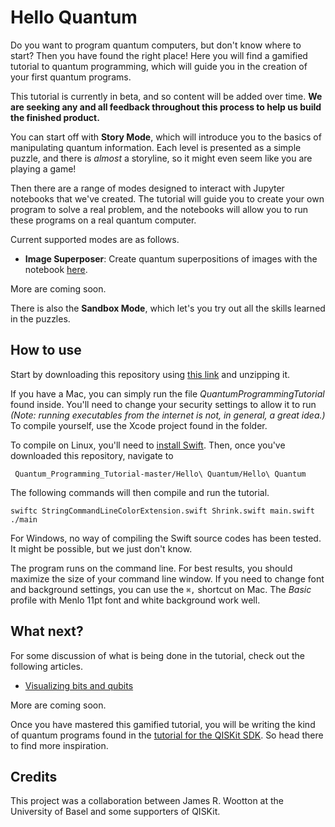 # Hello Quantum

Do you want to program quantum computers, but don't know where to start? Then you have found the right place! Here you will find a gamified tutorial to quantum programming, which will guide you in the creation of your first quantum programs.

This tutorial is currently in beta, and so content will be added over time. **We are seeking any and all feedback throughout this process to help us build the finished product.**

You can start off with **Story Mode**, which will introduce you to the basics of manipulating quantum information. Each level is presented as a simple puzzle, and there is *almost* a storyline, so it might even seem like you are playing a game!

Then there are a range of modes designed to interact with Jupyter notebooks that we've created. The tutorial will guide you to create your own program to solve a real problem, and the notebooks will allow you to run these programs on a real quantum computer.

Current supported modes are as follows.

* **Image Superposer**: Create quantum superpositions of images with the notebook [here](https://github.com/decodoku/Quantum_Programming_Tutorial/tree/master/image-superposer).

More are coming soon.

There is also the **Sandbox Mode**, which let's you try out all the skills learned in the puzzles.

## How to use

Start by downloading this repository using [this link](https://github.com/decodoku/Quantum_Programming_Tutorial/archive/master.zip) and unzipping it.

If you have a Mac, you can simply run the file *QuantumProgrammingTutorial* found inside. You'll need to change your security settings to allow it to run *(Note: running executables from the internet is not, in general, a great idea.)* To compile yourself, use the Xcode project found in the folder.

To compile on Linux, you'll need to [install Swift](https://swift.org/getting-started/#installing-swift). Then, once you've downloaded this repository, navigate to

``` Quantum_Programming_Tutorial-master/Hello\ Quantum/Hello\ Quantum```

The following commands will then compile and run the tutorial.

```
swiftc StringCommandLineColorExtension.swift Shrink.swift main.swift
./main
```
For Windows, no way of compiling the Swift source codes has been tested. It might be possible, but we just don't know.

The program runs on the command line. For best results, you should maximize the size of your command line window. If you need to change font and background settings, you can use the `⌘,` shortcut on Mac. The *Basic* profile with Menlo 11pt font and white background work well.

## What next?

For some discussion of what is being done in the tutorial, check out the following articles.
* [Visualizing bits and qubits](https://medium.com/qiskitters/visualizing-bits-and-qubits-9af287047b28)

More are coming soon.

Once you have mastered this gamified tutorial, you will be writing the kind of quantum programs found in the [tutorial for the QISKit SDK](https://github.com/QISKit/qiskit-tutorial). So head there to find more inspiration.

## Credits

This project was a collaboration between James R. Wootton at the University of Basel and some supporters of QISKit.
